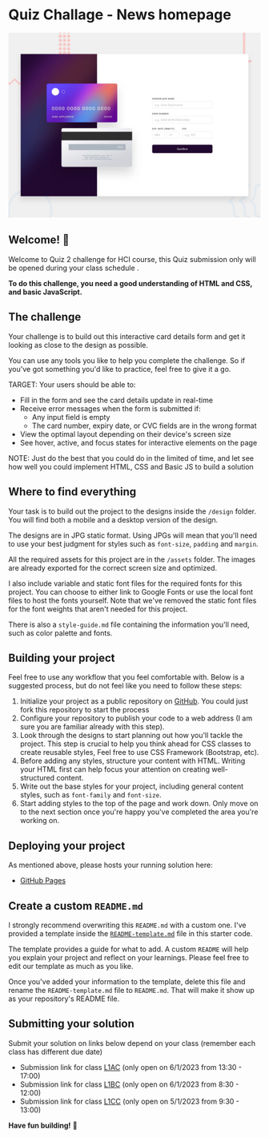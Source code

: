 # Quiz Challage - News homepage

![Design preview for the Interactive card details form coding challenge](./design/desktop-preview.jpg)

## Welcome! 👋

Welcome to Quiz 2 challenge for HCI course, this Quiz submission only will be opened during your class schedule .

**To do this challenge, you need a good understanding of HTML and CSS, and basic JavaScript.**

## The challenge

Your challenge is to build out this interactive card details form and get it looking as close to the design as possible.

You can use any tools you like to help you complete the challenge. So if you've got something you'd like to practice, feel free to give it a go.

TARGET: Your users should be able to: 

- Fill in the form and see the card details update in real-time
- Receive error messages when the form is submitted if:
  - Any input field is empty
  - The card number, expiry date, or CVC fields are in the wrong format
- View the optimal layout depending on their device's screen size
- See hover, active, and focus states for interactive elements on the page

NOTE: 
Just do the best that you could do in the limited of time, and let see how well you could implement HTML, CSS and Basic JS to build a solution

## Where to find everything

Your task is to build out the project to the designs inside the `/design` folder. You will find both a mobile and a desktop version of the design. 

The designs are in JPG static format. Using JPGs will mean that you'll need to use your best judgment for styles such as `font-size`, `padding` and `margin`. 

All the required assets for this project are in the `/assets` folder. The images are already exported for the correct screen size and optimized.

I also include variable and static font files for the required fonts for this project. You can choose to either link to Google Fonts or use the local font files to host the fonts yourself. Note that we've removed the static font files for the font weights that aren't needed for this project.

There is also a `style-guide.md` file containing the information you'll need, such as color palette and fonts.

## Building your project

Feel free to use any workflow that you feel comfortable with. Below is a suggested process, but do not feel like you need to follow these steps:

1. Initialize your project as a public repository on [GitHub](https://github.com/). You could just fork this repository to start the process
2. Configure your repository to publish your code to a web address (I am sure you are familiar already with this step). 
3. Look through the designs to start planning out how you'll tackle the project. This step is crucial to help you think ahead for CSS classes to create reusable styles, Feel free to use CSS Framework (Bootstrap, etc).
4. Before adding any styles, structure your content with HTML. Writing your HTML first can help focus your attention on creating well-structured content.
5. Write out the base styles for your project, including general content styles, such as `font-family` and `font-size`.
6. Start adding styles to the top of the page and work down. Only move on to the next section once you're happy you've completed the area you're working on.

## Deploying your project

As mentioned above, please hosts your running solution here:

- [GitHub Pages](https://pages.github.com/)

## Create a custom `README.md`

I strongly recommend overwriting this `README.md` with a custom one. I've provided a template inside the [`README-template.md`](./README-template.md) file in this starter code.

The template provides a guide for what to add. A custom `README` will help you explain your project and reflect on your learnings. Please feel free to edit our template as much as you like.

Once you've added your information to the template, delete this file and rename the `README-template.md` file to `README.md`. That will make it show up as your repository's README file.

## Submitting your solution

Submit your solution on links below depend on your class (remember each class has different due date)

* Submission link for class [L1AC](https://forms.office.com/r/JR157cR8nz) (only open on 6/1/2023 from 13:30 - 17:00)
* Submission link for class [L1BC](https://forms.office.com/r/6LGsa2siuJ) (only open on 6/1/2023 from 8:30 - 12:00)
* Submission link for class [L1CC](https://forms.office.com/r/FL0AZjSCNi) (only open on 5/1/2023 from 9:30 - 13:00)

**Have fun building!** 🚀

